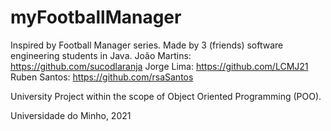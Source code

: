 # myFootballManager
Inspired by Football Manager series. 
Made by 3 (friends) software engineering students in Java.
João Martins: https://github.com/sucodlaranja
Jorge Lima: https://github.com/LCMJ21
Ruben Santos: https://github.com/rsaSantos

University Project within the scope of Object Oriented Programming (POO).

Universidade do Minho, 2021
